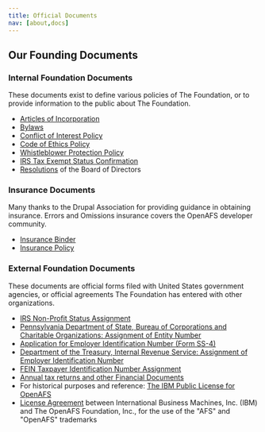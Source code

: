```yaml
---
title: Official Documents
nav: [about,docs]
---
```


## Our Founding Documents ##

### Internal Foundation Documents ###

These documents exist to define various policies of The Foundation, or to
provide information to the public about The Foundation.

* [Articles of Incorporation](openafs-foundation-incorporation.pdf)
* [Bylaws](openafs-foundation-bylaws.pdf)
* [Conflict of Interest Policy](openafs-foundation-coi-policy.pdf)
* [Code of Ethics Policy](openafs-foundation-coe.pdf)
* [Whistleblower Protection Policy](openafs-foundation-whistleblower-policy.pdf)
* [IRS Tax Exempt Status Confirmation](20150606-OpenAFS-Foundation-Official-501c3-Confirmation.pdf)
* [Resolutions]({{site.github.url}}/about/minutes/) of the Board of Directors

### Insurance Documents ###

Many thanks to the Drupal Association for providing guidance in obtaining insurance. Errors and Omissions insurance covers the OpenAFS developer community.

* [Insurance Binder]({{site.github.url}}/docs/insurance/mtk1562013-customer-binder.pdf)
* [Insurance Policy]({{site.github.url}}/docs/insurance/17-18-pkg-e-and-o-policy.pdf)

### External Foundation Documents ###

These documents are official forms filed with United States government agencies, or official
agreements The Foundation has entered with other organizations.

* [IRS Non-Profit Status Assignment](financials/IRS%20Non-Profit%20Status%20Assignment.pdf)
* [Pennsylvania Department of State, Bureau of Corporations and Charitable Organizations: Assignment of Entity Number](openafs-foundation-accepted-incorporation.pdf)
* [Application for Employer Identification Number (Form SS-4)](openafs-foundation-ss4.pdf)
* [Department of the Treasury, Internal Revenue Service: Assignment of Employer Identification Number](openafs-foundation-irs-ein.pdf)
* [FEIN Taxpayer Identification Number Assignment](financials/FEIN-Taxpayer%20Identification%20Number%20Assignment.pdf)
* [Annual tax returns and other Financial Documents]({{site.github.url}}/about/finance/)
* For historical purposes and reference: [The IBM Public License for OpenAFS](https://www.openafs.org/dl/license10.html)
* [License Agreement](openafs-foundation-ibm-trademark-agreement.pdf) between International Business Machines, Inc. (IBM) and The OpenAFS Foundation, Inc., for the use of the "AFS" and "OpenAFS" trademarks
